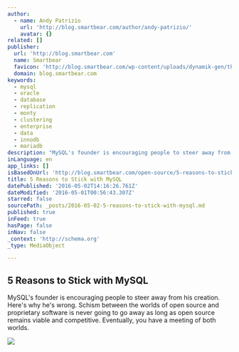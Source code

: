 ```yaml
---
author:
  - name: Andy Patrizio
    url: 'http://blog.smartbear.com/author/andy-patrizio/'
    avatar: {}
related: []
publisher:
  url: 'http://blog.smartbear.com'
  name: Smartbear
  favicon: 'http://blog.smartbear.com/wp-content/uploads/dynamik-gen/theme/images/favicon.png'
  domain: blog.smartbear.com
keywords:
  - mysql
  - oracle
  - database
  - replication
  - monty
  - clustering
  - enterprise
  - data
  - innodb
  - mariadb
description: "MySQL's founder is encouraging people to steer away from his creation. Here's why he's wrong. Schism between the worlds of open source and proprietary software is never going to go away as long as open source remains viable and competitive. Eventually, you have a meeting of both worlds."
inLanguage: en
app_links: []
isBasedOnUrl: 'http://blog.smartbear.com/open-source/5-reasons-to-stick-with-mysql/'
title: 5 Reasons to Stick with MySQL
datePublished: '2016-05-02T14:16:26.761Z'
dateModified: '2016-05-01T00:56:43.307Z'
starred: false
sourcePath: _posts/2016-05-02-5-reasons-to-stick-with-mysql.md
published: true
inFeed: true
hasPage: false
inNav: false
_context: 'http://schema.org'
_type: MediaObject

---
```

<article style=""><h1>5 Reasons to Stick with MySQL</h1><p>MySQL's founder is encouraging people to steer away from his creation. Here's why he's wrong. Schism between the worlds of open source and proprietary software is never going to go away as long as open source remains viable and competitive. Eventually, you have a meeting of both worlds.</p><img src="http://blog.smartbear.com/wp-content/uploads/2013/07/mysql-600x544.jpg" /></article>